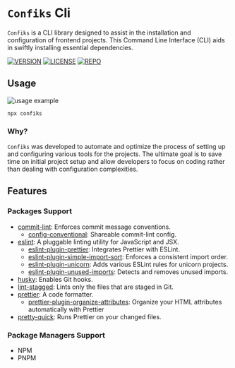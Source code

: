 # `Confiks` Cli

`Confiks` is a CLI library designed to assist in the installation and configuration of frontend projects. This Command
Line Interface (CLI) aids in swiftly installing essential dependencies.

[![VERSION](https://img.shields.io/npm/v/confiks)][confiksNpm]
[![LICENSE](https://img.shields.io/npm/l/confiks)](LICENSE)
[![REPO](https://img.shields.io/badge/repo-GITHUB-blue)][confiksRepo]

## Usage

![usage example][confiksDemo]

```shell
npx confiks
```

### Why?

`Confiks` was developed to automate and optimize the process of setting up and configuring various tools for the
projects. The ultimate goal is to save time on initial project setup and allow developers to focus on coding rather than
dealing with configuration complexities.

## Features

### Packages Support

- [commit-lint][commit-lint]: Enforces commit message conventions.
  - [config-conventional][config-conventional]: Shareable commit-lint config.
- [eslint][eslint]: A pluggable linting utility for JavaScript and JSX.
  - [eslint-plugin-prettier][eslint-plugin-prettier]: Integrates Prettier with ESLint.
  - [eslint-plugin-simple-import-sort][eslint-plugin-simple-import-sort]: Enforces a consistent import order.
  - [eslint-plugin-unicorn][eslint-plugin-unicorn]: Adds various ESLint rules for unicorn projects.
  - [eslint-plugin-unused-imports][eslint-plugin-unused-imports]: Detects and removes unused imports.
- [husky][husky]: Enables Git hooks.
- [lint-stagged][lint-stagged]: Lints only the files that are staged in Git.
- [prettier][prettier]: A code formatter.
  - [prettier-plugin-organize-attributes][prettier-plugin-organize-attributes]: Organize your HTML attributes automatically with Prettier
- [pretty-quick][pretty-quick]: Runs Prettier on your changed files.

### Package Managers Support

- NPM
- PNPM

[//]: # 'Aliases:'
[confiksNpm]: https://www.npmjs.com/package/confiks
[confiksRepo]: https://github.com/Kordrad/Confiks
[confiksDemo]: https://github.com/Kordrad/Confiks/blob/master/readme/demo.gif?raw=true
[commit-lint]: https://commitlint.js.org/
[config-conventional]: https://www.npmjs.com/package/@commitlint/config-conventional
[eslint]: https://eslint.org/
[eslint-plugin-prettier]: https://github.com/prettier/eslint-plugin-prettier
[eslint-plugin-simple-import-sort]: https://github.com/lydell/eslint-plugin-simple-import-sort
[eslint-plugin-unicorn]: https://github.com/sindresorhus/eslint-plugin-unicorn
[eslint-plugin-unused-imports]: https://github.com/sweepline/eslint-plugin-unused-imports
[husky]: https://typicode.github.io/husky/
[lint-stagged]: https://github.com/lint-staged/lint-staged
[prettier]: https://prettier.io/
[prettier-plugin-organize-attributes]: https://github.com/NiklasPor/prettier-plugin-organize-attributes
[pretty-quick]: https://github.com/azz/pretty-quick

